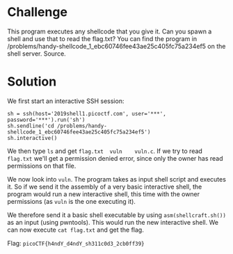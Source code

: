 # Challenge
This program executes any shellcode that you give it. Can you spawn a shell and use that to read the flag.txt? You can find the program in /problems/handy-shellcode_1_ebc60746fee43ae25c405fc75a234ef5 on the shell server. Source.

# Solution
We first start an interactive SSH session:
```
sh = ssh(host='2019shell1.picoctf.com', user='***', password='***').run('sh')
sh.sendline('cd /problems/handy-shellcode_1_ebc60746fee43ae25c405fc75a234ef5')
sh.interactive()
```
We then type `ls` and get `flag.txt  vuln    vuln.c`. If we try to read `flag.txt` we'll get a permission denied error, since only the owner has read permissions on that file.

We now look into `vuln`. The program takes as input shell script and executes it. So if we send it the assembly of a very basic interactive shell, the program would run a new interactive shell, this time with the owner permissions (as `vuln` is the one executing it).

 We therefore send it a basic shell executable by using `asm(shellcraft.sh())` as an input (using pwntools). This would run the new interactive shell. We can now execute `cat flag.txt` and get the flag.

Flag: `picoCTF{h4ndY_d4ndY_sh311c0d3_2cb0ff39}`